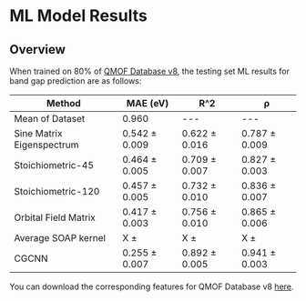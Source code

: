# ML Model Results

## Overview
When trained on 80% of [QMOF Database v8](https://figshare.com/articles/dataset/QMOF_Database/13147324/8), the testing set ML results for band gap prediction are as follows:
 
| Method | MAE (eV) | R^2 | ρ |
| ----------- | ----------- | ----------- | ----------- |
| Mean of Dataset | 0.960 | --- | --- |
| Sine Matrix Eigenspectrum | 0.542 ± 0.009 | 0.622 ± 0.016 | 0.787 ± 0.009 |
| Stoichiometric-45 | 0.464 ± 0.005 | 0.709 ± 0.007 | 0.827 ± 0.003 |
| Stoichiometric-120 | 0.457 ± 0.005 | 0.732 ± 0.010 | 0.836 ± 0.007 |
| Orbital Field Matrix | 0.417 ± 0.003 | 0.756 ± 0.010 | 0.865 ± 0.006 |
| Average SOAP kernel | X ± | X ± | X ± |
| CGCNN | 0.255 ± 0.007 | 0.892 ± 0.005 | 0.941 ± 0.003 |

You can download the corresponding features for QMOF Database v8 [here](https://nuwildcat.sharepoint.com/:f:/s/TGS-QMOF/Es-51y1ZLmlDmoYOemYqArsBMtyAmG5qAs6UBFHh3C968g?e=0PIJsg).

